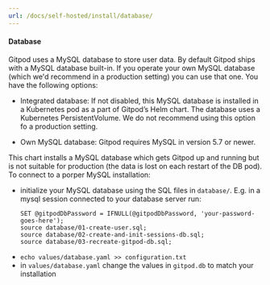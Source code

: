 ```yaml
---
url: /docs/self-hosted/install/database/
---
```



#### Database
Gitpod uses a MySQL database to store user data. By default Gitpod ships with a MySQL database built-in. If you operate your own MySQL database (which we'd recommend in a production setting) you can use that one. You have the following options:

* Integrated database: If not disabled, this MySQL database is installed in a Kubernetes pod as a part of Gitpod’s Helm chart.
The database uses a Kubernetes PersistentVolume. We do not recommend using this option fo a production setting.

* Own MySQL database: Gitpod requires MySQL in version 5.7 or newer.

This chart installs a MySQL database which gets Gitpod up and running but is not suitable for production (the data is lost on each restart of the DB pod). To connect to a porper MySQL installation:
   - initialize your MySQL database using the SQL files in `database/`. E.g. in a mysql session connected to your database server run:
     ```
     SET @gitpodDbPassword = IFNULL(@gitpodDbPassword, 'your-password-goes-here');
     source database/01-create-user.sql;
     source database/02-create-and-init-sessions-db.sql;
     source database/03-recreate-gitpod-db.sql;
     ```
   - `echo values/database.yaml >> configuration.txt`
   - in `values/database.yaml` change the values in `gitpod.db` to match your installation
